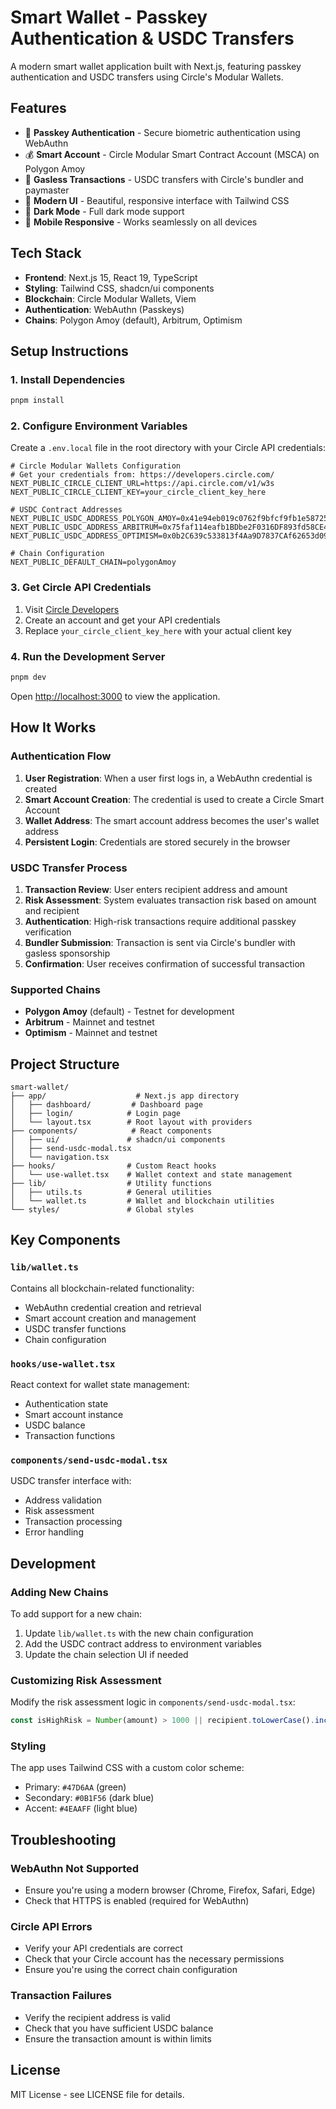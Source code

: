 # Smart Wallet - Passkey Authentication & USDC Transfers

A modern smart wallet application built with Next.js, featuring passkey authentication and USDC transfers using Circle's Modular Wallets.

## Features

- 🔐 **Passkey Authentication** - Secure biometric authentication using WebAuthn
- 💰 **Smart Account** - Circle Modular Smart Contract Account (MSCA) on Polygon Amoy
- 🚀 **Gasless Transactions** - USDC transfers with Circle's bundler and paymaster
- 🎨 **Modern UI** - Beautiful, responsive interface with Tailwind CSS
- 🌙 **Dark Mode** - Full dark mode support
- 📱 **Mobile Responsive** - Works seamlessly on all devices

## Tech Stack

- **Frontend**: Next.js 15, React 19, TypeScript
- **Styling**: Tailwind CSS, shadcn/ui components
- **Blockchain**: Circle Modular Wallets, Viem
- **Authentication**: WebAuthn (Passkeys)
- **Chains**: Polygon Amoy (default), Arbitrum, Optimism

## Setup Instructions

### 1. Install Dependencies

```bash
pnpm install
```

### 2. Configure Environment Variables

Create a `.env.local` file in the root directory with your Circle API credentials:

```env
# Circle Modular Wallets Configuration
# Get your credentials from: https://developers.circle.com/
NEXT_PUBLIC_CIRCLE_CLIENT_URL=https://api.circle.com/v1/w3s
NEXT_PUBLIC_CIRCLE_CLIENT_KEY=your_circle_client_key_here

# USDC Contract Addresses
NEXT_PUBLIC_USDC_ADDRESS_POLYGON_AMOY=0x41e94eb019c0762f9bfcf9fb1e58725bfb0e7582
NEXT_PUBLIC_USDC_ADDRESS_ARBITRUM=0x75faf114eafb1BDbe2F0316DF893fd58CE46AA4d
NEXT_PUBLIC_USDC_ADDRESS_OPTIMISM=0x0b2C639c533813f4Aa9D7837CAf62653d097Ff85

# Chain Configuration
NEXT_PUBLIC_DEFAULT_CHAIN=polygonAmoy
```

### 3. Get Circle API Credentials

1. Visit [Circle Developers](https://developers.circle.com/)
2. Create an account and get your API credentials
3. Replace `your_circle_client_key_here` with your actual client key

### 4. Run the Development Server

```bash
pnpm dev
```

Open [http://localhost:3000](http://localhost:3000) to view the application.

## How It Works

### Authentication Flow

1. **User Registration**: When a user first logs in, a WebAuthn credential is created
2. **Smart Account Creation**: The credential is used to create a Circle Smart Account
3. **Wallet Address**: The smart account address becomes the user's wallet address
4. **Persistent Login**: Credentials are stored securely in the browser

### USDC Transfer Process

1. **Transaction Review**: User enters recipient address and amount
2. **Risk Assessment**: System evaluates transaction risk based on amount and recipient
3. **Authentication**: High-risk transactions require additional passkey verification
4. **Bundler Submission**: Transaction is sent via Circle's bundler with gasless sponsorship
5. **Confirmation**: User receives confirmation of successful transaction

### Supported Chains

- **Polygon Amoy** (default) - Testnet for development
- **Arbitrum** - Mainnet and testnet
- **Optimism** - Mainnet and testnet

## Project Structure

```
smart-wallet/
├── app/                    # Next.js app directory
│   ├── dashboard/         # Dashboard page
│   ├── login/            # Login page
│   └── layout.tsx        # Root layout with providers
├── components/            # React components
│   ├── ui/               # shadcn/ui components
│   ├── send-usdc-modal.tsx
│   └── navigation.tsx
├── hooks/                # Custom React hooks
│   └── use-wallet.tsx    # Wallet context and state management
├── lib/                  # Utility functions
│   ├── utils.ts          # General utilities
│   └── wallet.ts         # Wallet and blockchain utilities
└── styles/               # Global styles
```

## Key Components

### `lib/wallet.ts`
Contains all blockchain-related functionality:
- WebAuthn credential creation and retrieval
- Smart account creation and management
- USDC transfer functions
- Chain configuration

### `hooks/use-wallet.tsx`
React context for wallet state management:
- Authentication state
- Smart account instance
- USDC balance
- Transaction functions

### `components/send-usdc-modal.tsx`
USDC transfer interface with:
- Address validation
- Risk assessment
- Transaction processing
- Error handling

## Development

### Adding New Chains

To add support for a new chain:

1. Update `lib/wallet.ts` with the new chain configuration
2. Add the USDC contract address to environment variables
3. Update the chain selection UI if needed

### Customizing Risk Assessment

Modify the risk assessment logic in `components/send-usdc-modal.tsx`:

```typescript
const isHighRisk = Number(amount) > 1000 || recipient.toLowerCase().includes("bad")
```

### Styling

The app uses Tailwind CSS with a custom color scheme:
- Primary: `#47D6AA` (green)
- Secondary: `#0B1F56` (dark blue)
- Accent: `#4EAAFF` (light blue)

## Troubleshooting

### WebAuthn Not Supported
- Ensure you're using a modern browser (Chrome, Firefox, Safari, Edge)
- Check that HTTPS is enabled (required for WebAuthn)

### Circle API Errors
- Verify your API credentials are correct
- Check that your Circle account has the necessary permissions
- Ensure you're using the correct chain configuration

### Transaction Failures
- Verify the recipient address is valid
- Check that you have sufficient USDC balance
- Ensure the transaction amount is within limits

## License

MIT License - see LICENSE file for details.
